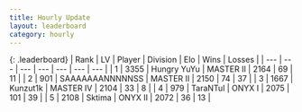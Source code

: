 ```yaml
---
title: Hourly Update
layout: leaderboard
category: hourly
---
```


{: .leaderboard}
| Rank | LV | Player | Division | Elo | Wins | Losses |
| --- | --- | --- | --- | --- | --- | --- |
| <span data-change="0">1</span> | 3355 | <span title="ID: 164871">Hungry YuYu</span> | MASTER II | <span data-change="21">2164</span> | <span data-change="2">69</span> | <span data-change="0">11</span> |
| <span data-change="0">2</span> | 901 | <span title="ID: 174294">SAAAAAAANNNNNSS</span> | MASTER II | <span data-change="31">2150</span> | <span data-change="3">74</span> | <span data-change="1">37</span> |
| <span data-change="0">3</span> | 1667 | <span title="ID: 392407">Kunzut1k</span> | MASTER IV | <span data-change="-12">2104</span> | <span data-change="1">33</span> | <span data-change="2">8</span> |
| <span data-change="0">4</span> | 979 | <span title="ID: 285323">TaraNTul</span> | ONYX I | <span data-change="0">2075</span> | <span data-change="0">101</span> | <span data-change="0">39</span> |
| <span data-change="0">5</span> | 2108 | <span title="ID: 353063">Sktima</span> | ONYX II | <span data-change="0">2072</span> | <span data-change="0">36</span> | <span data-change="0">13</span> |